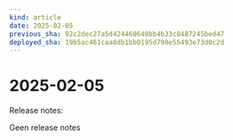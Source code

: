 ```yaml
---
kind: article
date: 2025-02-05
previous_sha: 92c2dec27a5d424460648bb4b33c8487245bed47
deployed_sha: 19b5ac461caa8db1bb0195d798e55493e73d0c2d
---
```


# 2025-02-05

Release notes:

Geen release notes
